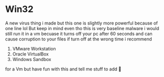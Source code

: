 # Win32
A new virus thing i made but this one is slightly more powerful because of one line lol 
But keep in mind even tho this is very baseline malware i would still run it in a vm becuase it turns off your pc after 60 seconds and can cause corruption
to your files if turn off at the wrong time i recommend 
1. VMware Workstation
2. Oracle VirtualBox
3. Windows Sandbox


for a Vm
but have fun with this and tell me stuff to add 🙂
